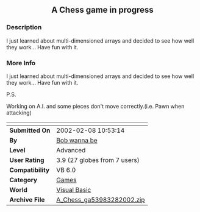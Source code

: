 ﻿<div align="center">

## A Chess game in progress


</div>

### Description

I just learned about multi-dimensioned arrays and decided to see how well they work... Have fun with it.
 
### More Info
 
I just learned about multi-dimensioned arrays and decided to see how well they work... Have fun with it.

P.S.

Working on A.I. and some pieces don't move correctly.(i.e. Pawn when attacking)


<span>             |<span>
---                |---
**Submitted On**   |2002-02-08 10:53:14
**By**             |[Bob wanna be](https://github.com/Planet-Source-Code/PSCIndex/blob/master/ByAuthor/bob-wanna-be.md)
**Level**          |Advanced
**User Rating**    |3.9 (27 globes from 7 users)
**Compatibility**  |VB 6\.0
**Category**       |[Games](https://github.com/Planet-Source-Code/PSCIndex/blob/master/ByCategory/games__1-38.md)
**World**          |[Visual Basic](https://github.com/Planet-Source-Code/PSCIndex/blob/master/ByWorld/visual-basic.md)
**Archive File**   |[A\_Chess\_ga53983282002\.zip](https://github.com/Planet-Source-Code/bob-wanna-be-a-chess-game-in-progress__1-31616/archive/master.zip)








